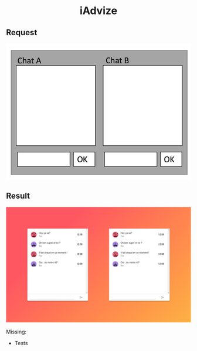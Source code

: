   <h1 align="center">iAdvize</h1>

## Request

![foo](./screenshots/request.png)

## Result

![foo](./screenshots/screen.png)

Missing:

- Tests
